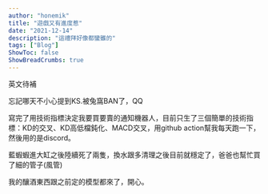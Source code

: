 ```yaml
---
author: "honemik"
title: "遊戲又有進度惹"
date: "2021-12-14"
description: "這禮拜好像都蠻雖的"
tags: ["Blog"]
ShowToc: false
ShowBreadCrumbs: true
---
```


英文待補

忘記哪天不小心提到KS.被兔窩BAN了，QQ

寫完了用技術指標決定我要買要賣的通知機器人，目前只生了三個簡單的技術指標：KD的交叉、KD高低檔鈍化、MACD交叉，用github action幫我每天跑一下，然後用的是discord。

藍蝦蝦進大缸之後陸續死了兩隻，換水跟多清理之後目前就穩定了，爸爸也幫忙買了細的管子(風管)

我的釀酒東西跟之前定的模型都來了，開心。